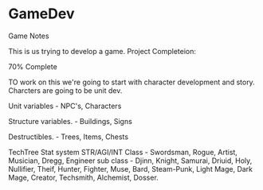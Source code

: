 # GameDev
Game Notes

This is us trying to develop a game.
Project Completeion: 
<div class="progress">
  <div class="progress-bar" role="progressbar" aria-valuenow="70"
  aria-valuemin="0" aria-valuemax="100" style="width:70%">
    <span class="sr-only">70% Complete</span>
  </div>
</div>

TO work on this we're going to start with character development and story.
Charcters are going to be unit dev.

Unit variables - NPC's, Characters

Structure variables. - Buildings, Signs

Destructibles. - Trees, Items, Chests

TechTree Stat system
STR/AGI/INT
Class - Swordsman, Rogue, Artist, Musician, Dregg, Engineer
sub class - Djinn, Knight, Samurai, Driuid, Holy, Nullifier, Theif, Hunter, Fighter, Muse, Bard, Steam-Punk, Light Mage, Dark Mage, Creator, Techsmith, Alchemist, Dosser.

